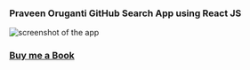 ### Praveen Oruganti GitHub Search App using React JS

![screenshot of the app](https://raw.githubusercontent.com/praveenorugantitech/praveenorugantitech-reactjs/master/0_Projects/praveenorugantitech-github-search/src/images/screenshot.PNG "Messenger App")

### [Buy me a Book](https://bit.ly/388sUbE)



